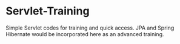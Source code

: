 # Servlet-Training
Simple Servlet codes for training and quick access.
JPA and Spring Hibernate would be incorporated here as an advanced training.
